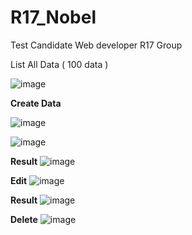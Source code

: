 # R17_Nobel
Test Candidate Web developer R17 Group

List All Data ( 100 data )

![image](https://github.com/AnriNobel/R17_Nobel/assets/38330633/e1ae384d-5289-46c8-9345-98dee7affb69)



**Create Data**

![image](https://github.com/AnriNobel/R17_Nobel/assets/38330633/5439ae99-607d-4205-855b-f70e4a808696)

![image](https://github.com/AnriNobel/R17_Nobel/assets/38330633/ea368623-9e86-4fcb-a33b-3f148928ad79)



**Result**
![image](https://github.com/AnriNobel/R17_Nobel/assets/38330633/e357cb1a-ef1d-44f0-9547-9285158b32be)




**Edit**
![image](https://github.com/AnriNobel/R17_Nobel/assets/38330633/a1bb0de0-21d3-4bc9-b555-f82bd5bdbf98)

**Result**
![image](https://github.com/AnriNobel/R17_Nobel/assets/38330633/0dbf30de-7cd8-4bc8-af5c-a0109024caea)


**Delete**
![image](https://github.com/AnriNobel/R17_Nobel/assets/38330633/966dc7d2-330a-458f-a461-322ed52f6188)










